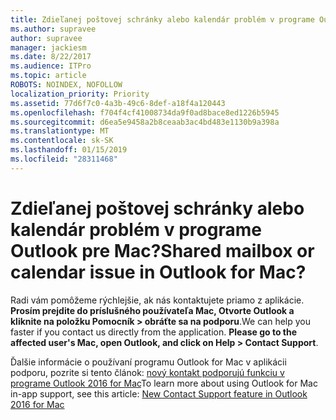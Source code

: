 ```yaml
---
title: Zdieľanej poštovej schránky alebo kalendár problém v programe Outlook pre Mac?
ms.author: supravee
author: supravee
manager: jackiesm
ms.date: 8/22/2017
ms.audience: ITPro
ms.topic: article
ROBOTS: NOINDEX, NOFOLLOW
localization_priority: Priority
ms.assetid: 77d6f7c0-4a3b-49c6-8def-a18f4a120443
ms.openlocfilehash: f704f4cf41008734da9f0ad8bace8ed1226b5945
ms.sourcegitcommit: d6ea5e9458a2b8ceaab3ac4bd483e1130b9a398a
ms.translationtype: MT
ms.contentlocale: sk-SK
ms.lasthandoff: 01/15/2019
ms.locfileid: "28311468"
---
```

# <a name="shared-mailbox-or-calendar-issue-in-outlook-for-mac"></a><span data-ttu-id="e2411-102">Zdieľanej poštovej schránky alebo kalendár problém v programe Outlook pre Mac?</span><span class="sxs-lookup"><span data-stu-id="e2411-102">Shared mailbox or calendar issue in Outlook for Mac?</span></span>

<span data-ttu-id="e2411-p101">Radi vám pomôžeme rýchlejšie, ak nás kontaktujete priamo z aplikácie. **Prosím prejdite do príslušného používateľa Mac, Otvorte Outlook a kliknite na položku Pomocník \> obráťte sa na podporu**.</span><span class="sxs-lookup"><span data-stu-id="e2411-p101">We can help you faster if you contact us directly from the application. **Please go to the affected user's Mac, open Outlook, and click on Help \> Contact Support**.</span></span> 
  
<span data-ttu-id="e2411-105">Ďalšie informácie o používaní programu Outlook for Mac v aplikácii podporu, pozrite si tento článok: [nový kontakt podporujú funkciu v programe Outlook 2016 for Mac](https://support.office.com/article/https://answers.microsoft.com/en-us/msoffice/forum/msoffice_outlook-mso_mac-mso_mac2016/new-contact-support-feature-in-outlook-2016-for/d4fc21c4-25e2-4e10-b943-1fba6542b517.aspx)</span><span class="sxs-lookup"><span data-stu-id="e2411-105">To learn more about using Outlook for Mac in-app support, see this article: [New Contact Support feature in Outlook 2016 for Mac](https://support.office.com/article/https://answers.microsoft.com/en-us/msoffice/forum/msoffice_outlook-mso_mac-mso_mac2016/new-contact-support-feature-in-outlook-2016-for/d4fc21c4-25e2-4e10-b943-1fba6542b517.aspx)</span></span>
  

